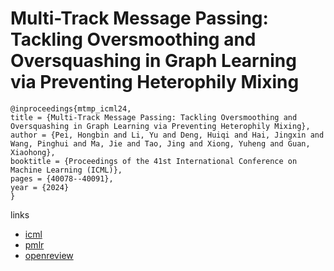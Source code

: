 # Multi-Track Message Passing: Tackling Oversmoothing and Oversquashing in Graph Learning via Preventing Heterophily Mixing

```
@inproceedings{mtmp_icml24,
title = {Multi-Track Message Passing: Tackling Oversmoothing and Oversquashing in Graph Learning via Preventing Heterophily Mixing},
author = {Pei, Hongbin and Li, Yu and Deng, Huiqi and Hai, Jingxin and Wang, Pinghui and Ma, Jie and Tao, Jing and Xiong, Yuheng and Guan, Xiaohong},
booktitle = {Proceedings of the 41st International Conference on Machine Learning (ICML)},
pages = {40078--40091},
year = {2024}
}
```

links
- [icml](https://icml.cc/Conferences/2024/Schedule?showEvent=35130)
- [pmlr](https://proceedings.mlr.press/v235/pei24a.html)
- [openreview](https://openreview.net/forum?id=1sRuv4cnuZ)
